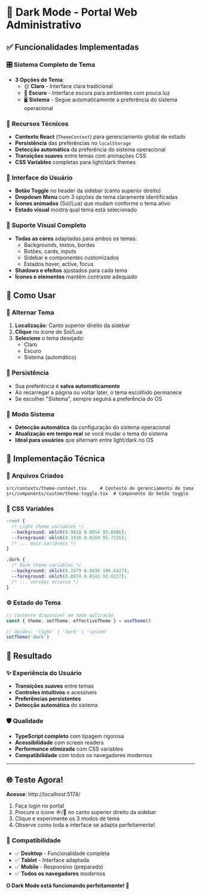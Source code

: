 # 🌙 Dark Mode - Portal Web Administrativo

## ✅ Funcionalidades Implementadas

### 🎛️ **Sistema Completo de Tema**
- **3 Opções de Tema**:
  - 🌞 **Claro** - Interface clara tradicional
  - 🌙 **Escuro** - Interface escura para ambientes com pouca luz
  - 🖥️ **Sistema** - Segue automaticamente a preferência do sistema operacional

### 🔧 **Recursos Técnicos**
- **Contexto React** (`ThemeContext`) para gerenciamento global de estado
- **Persistência** das preferências no `localStorage`
- **Detecção automática** da preferência do sistema operacional
- **Transições suaves** entre temas com animações CSS
- **CSS Variables** completas para light/dark themes

### 🎨 **Interface do Usuário**
- **Botão Toggle** no header da sidebar (canto superior direito)
- **Dropdown Menu** com 3 opções de tema claramente identificadas
- **Ícones animados** (Sol/Lua) que mudam conforme o tema ativo
- **Estado visual** mostra qual tema está selecionado

### 🌈 **Suporte Visual Completo**
- **Todas as cores** adaptadas para ambos os temas:
  - Backgrounds, textos, bordas
  - Botões, cards, inputs
  - Sidebar e componentes customizados
  - Estados hover, active, focus
- **Shadows e efeitos** ajustados para cada tema
- **Ícones e elementos** mantêm contraste adequado

## 🚀 **Como Usar**

### 🔘 **Alternar Tema**
1. **Localização**: Canto superior direito da sidebar
2. **Clique** no ícone de Sol/Lua
3. **Selecione** o tema desejado:
   - Claro
   - Escuro  
   - Sistema (automático)

### 💾 **Persistência**
- Sua preferência é **salva automaticamente**
- Ao recarregar a página ou voltar later, o tema escolhido permanece
- Se escolher "Sistema", sempre seguirá a preferência do OS

### 🎯 **Modo Sistema**
- **Detecção automática** da configuração do sistema operacional
- **Atualização em tempo real** se você mudar o tema do sistema
- **Ideal para usuários** que alternam entre light/dark no OS

## 🔧 **Implementação Técnica**

### 📁 **Arquivos Criados**
```
src/contexts/theme-context.tsx     # Contexto de gerenciamento de tema
src/components/custom/theme-toggle.tsx  # Componente do botão toggle
```

### 🎨 **CSS Variables**
```css
:root {
  /* Light theme variables */
  --background: oklch(0.9818 0.0054 95.0986);
  --foreground: oklch(0.3438 0.0269 95.7226);
  /* ... mais variáveis */
}

.dark {
  /* Dark theme variables */
  --background: oklch(0.2679 0.0036 106.6427);
  --foreground: oklch(0.8074 0.0142 93.0137);
  /* ... versões escuras */
}
```

### ⚙️ **Estado do Tema**
```typescript
// Contexto disponível em toda aplicação
const { theme, setTheme, effectiveTheme } = useTheme()

// Opções: 'light' | 'dark' | 'system'
setTheme('dark')
```

## 🎉 **Resultado**

### ✨ **Experiência do Usuário**
- **Transições suaves** entre temas
- **Controles intuitivos** e acessíveis
- **Preferências persistentes**
- **Detecção automática** do sistema

### 🛡️ **Qualidade**
- **TypeScript completo** com tipagem rigorosa
- **Acessibilidade** com screen readers
- **Performance otimizada** com CSS variables
- **Compatibilidade** com todos os navegadores modernos

---

## 🌐 **Teste Agora!**

**Acesse**: http://localhost:5174/

1. Faça login no portal
2. Procure o ícone ☀️/🌙 no canto superior direito da sidebar  
3. Clique e experimente os 3 modos de tema
4. Observe como toda a interface se adapta perfeitamente!

### 📱 **Compatibilidade**
- ✅ **Desktop** - Funcionalidade completa
- ✅ **Tablet** - Interface adaptada
- ✅ **Mobile** - Responsivo (preparado)
- ✅ **Todos os navegadores** modernos

**O Dark Mode está funcionando perfeitamente! 🎊**